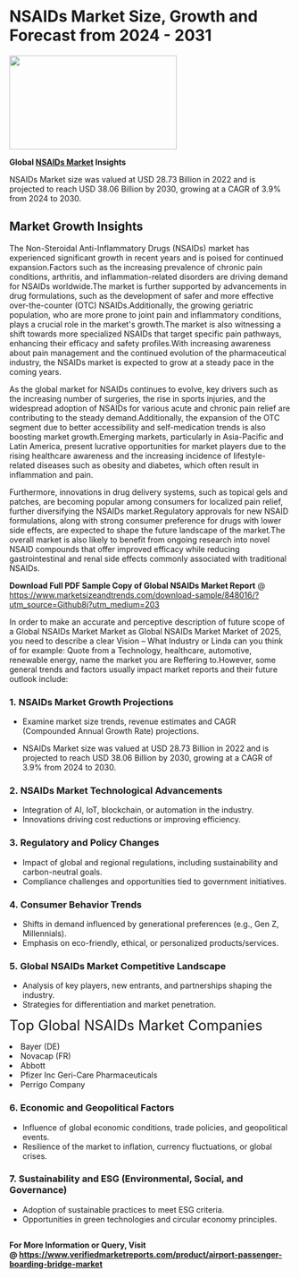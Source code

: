 <H1>NSAIDs Market Size, Growth and Forecast from 2024 - 2031</H1><img class="aligncenter size-medium wp-image-584254" src="https://thirdeyenews.in/wp-content/uploads/2024/09/Global-Market-Research-300x168.jpeg" alt="" width="300" height="168" /><p><strong>Global&nbsp;<a href="https://www.marketsizeandtrends.com/download-sample/848016/?utm_source=Github8j?utm_medium=203">NSAIDs Market</a> Insights</strong></p><p>NSAIDs Market size was valued at USD 28.73 Billion in 2022 and is projected to reach USD 38.06 Billion by 2030, growing at a CAGR of 3.9% from 2024 to 2030.</p><p><h2>Market Growth Insights</h2> <p>The Non-Steroidal Anti-Inflammatory Drugs (NSAIDs) market has experienced significant growth in recent years and is poised for continued expansion.Factors such as the increasing prevalence of chronic pain conditions, arthritis, and inflammation-related disorders are driving demand for NSAIDs worldwide.The market is further supported by advancements in drug formulations, such as the development of safer and more effective over-the-counter (OTC) NSAIDs.Additionally, the growing geriatric population, who are more prone to joint pain and inflammatory conditions, plays a crucial role in the market's growth.The market is also witnessing a shift towards more specialized NSAIDs that target specific pain pathways, enhancing their efficacy and safety profiles.With increasing awareness about pain management and the continued evolution of the pharmaceutical industry, the NSAIDs market is expected to grow at a steady pace in the coming years.</p> <p>As the global market for NSAIDs continues to evolve, key drivers such as the increasing number of surgeries, the rise in sports injuries, and the widespread adoption of NSAIDs for various acute and chronic pain relief are contributing to the steady demand.Additionally, the expansion of the OTC segment due to better accessibility and self-medication trends is also boosting market growth.Emerging markets, particularly in Asia-Pacific and Latin America, present lucrative opportunities for market players due to the rising healthcare awareness and the increasing incidence of lifestyle-related diseases such as obesity and diabetes, which often result in inflammation and pain.</p> <p>Furthermore, innovations in drug delivery systems, such as topical gels and patches, are becoming popular among consumers for localized pain relief, further diversifying the NSAIDs market.Regulatory approvals for new NSAID formulations, along with strong consumer preference for drugs with lower side effects, are expected to shape the future landscape of the market.The overall market is also likely to benefit from ongoing research into novel NSAID compounds that offer improved efficacy while reducing gastrointestinal and renal side effects commonly associated with traditional NSAIDs.</p> <p><span class=""><strong>Download Full PDF Sample Copy of Global NSAIDs Market Report</strong> @ <a href="https://www.marketsizeandtrends.com/download-sample/848016/?utm_source=Github8j?utm_medium=203" target="_blank">https://www.marketsizeandtrends.com/download-sample/848016/?utm_source=Github8j?utm_medium=203</a></span></p><p>In order to make an accurate and perceptive description of future scope of a Global&nbsp;NSAIDs Market Market as Global&nbsp;NSAIDs Market Market of 2025, you need to describe a clear Vision &ndash; What Industry or Linda can you think of for example: Quote from a Technology, healthcare, automotive, renewable energy, name the market you are Reffering to.However, some general trends and factors usually impact market reports and their future outlook include:</p><h3>1.&nbsp;<strong>NSAIDs Market Growth Projections</strong></h3><ul><li>Examine market size trends, revenue estimates and CAGR (Compounded Annual Growth Rate) projections.</li><li><p>NSAIDs Market size was valued at USD 28.73 Billion in 2022 and is projected to reach USD 38.06 Billion by 2030, growing at a CAGR of 3.9% from 2024 to 2030.</p></li></ul><h3>2.&nbsp;<strong>NSAIDs Market Technological Advancements</strong></h3><ul><li>Integration of AI, IoT, blockchain, or automation in the industry.</li><li>Innovations driving cost reductions or improving efficiency.</li></ul><h3>3.&nbsp;<strong>Regulatory and Policy Changes</strong></h3><ul><li>Impact of global and regional regulations, including sustainability and carbon-neutral goals.</li><li>Compliance challenges and opportunities tied to government initiatives.</li></ul><h3>4.&nbsp;<strong>Consumer Behavior Trends</strong></h3><ul><li>Shifts in demand influenced by generational preferences (e.g., Gen Z, Millennials).</li><li>Emphasis on eco-friendly, ethical, or personalized products/services.</li></ul><h3>5.&nbsp;<strong>Global NSAIDs Market Competitive Landscape</strong></h3><ul><li>Analysis of key players, new entrants, and partnerships shaping the industry.</li><li>Strategies for differentiation and market penetration.</li></ul><p data-pm-slice="1 1 []"><span style="color: inherit; font-family: inherit; font-size: 25px;">Top Global NSAIDs Market Companies</span></p><div class="" data-test-id=""><p><li>Bayer (DE)</li><li> Novacap (FR)</li><li> Abbott</li><li> Pfizer Inc Geri-Care Pharmaceuticals</li><li> Perrigo Company</li></p></div><h3>6.&nbsp;<strong>Economic and Geopolitical Factors</strong></h3><ul><li>Influence of global economic conditions, trade policies, and geopolitical events.</li><li>Resilience of the market to inflation, currency fluctuations, or global crises.</li></ul><h3>7.&nbsp;<strong>Sustainability and ESG (Environmental, Social, and Governance)</strong></h3><ul><li>Adoption of sustainable practices to meet ESG criteria.</li><li>Opportunities in green technologies and circular economy principles.</li></ul><h2><strong style="font-size: 14px;">For More Information or Query, Visit @&nbsp;</strong><a style="background-color: #ffffff; font-size: 14px;" href="https://www.marketsizeandtrends.com/report/nsaids-market/" target="_blank">https://www.verifiedmarketreports.com/product/airport-passenger-boarding-bridge-market</a></h2>